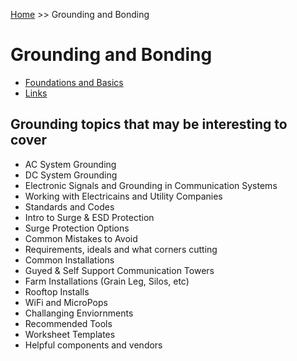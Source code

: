 <!-- TITLE: Grounding and Bonding -->
<!-- SUBTITLE: A quick summary of Grounding and bonding -->

[Home](/) >> Grounding and Bonding
# Grounding and Bonding
* [Foundations and Basics](/groundingandbonding/foundationsandbasics)
* [Links](/groundingandbonding/links)

## Grounding topics that may be interesting to cover
* AC System Grounding
* DC System Grounding
* Electronic Signals and Grounding in Communication Systems
* Working with Electricains and Utility Companies
* Standards and Codes
* Intro to Surge & ESD Protection
* Surge Protection Options
* Common Mistakes to Avoid
* Requirements, ideals and what corners cutting
* Common Installations
* Guyed & Self Support Communication Towers
* Farm Installations (Grain Leg, Silos, etc)
* Rooftop Installs
* WiFi and MicroPops
* Challanging Enviornments
* Recommended Tools
* Worksheet Templates
* Helpful components and vendors
